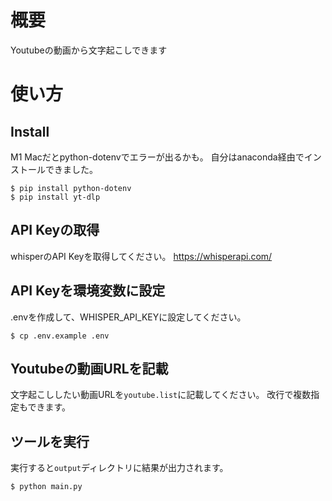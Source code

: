 # 概要
Youtubeの動画から文字起こしできます

# 使い方

## Install
M1 Macだとpython-dotenvでエラーが出るかも。
自分はanaconda経由でインストールできました。
```
$ pip install python-dotenv 
$ pip install yt-dlp
```
## API Keyの取得
whisperのAPI Keyを取得してください。
https://whisperapi.com/

## API Keyを環境変数に設定
.envを作成して、WHISPER_API_KEYに設定してください。
```
$ cp .env.example .env
```

## Youtubeの動画URLを記載
文字起こししたい動画URLを`youtube.list`に記載してください。
改行で複数指定もできます。

## ツールを実行
実行すると`output`ディレクトリに結果が出力されます。
```python
$ python main.py
```